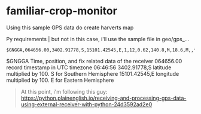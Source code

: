 # familiar-crop-monitor

Using this sample GPS data do create harverts map


Py requirements | but not in this case, i'll use the sample file in geo/gps_...

```csv
$GNGGA,064656.00,3402.91778,S,15101.42545,E,1,12,0.62,140.8,M,18.6,M,,*5E
```
$GNGGA
Time, position, and fix related data of the receiver
064656.00
record timestamp in UTC timezone 06:46:56
3402.91778,S
latitude multiplied by 100. S for Southern Hemisphere
15101.42545,E
longitude multiplied by 100. E for Eastern Hemisphere

> At this point, i'm following this guy: https://python.plainenglish.io/receiving-and-processing-gps-data-using-external-receiver-with-python-24d3592ad2e0